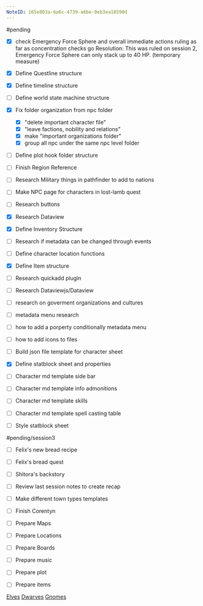 ```yaml
---
NoteID: 165e803a-6a6c-4739-a6be-9eb3ea18590d
---
```

#pending 
- [x]  check Emergency Force Sphere and overall immediate actions ruling as far as concentration checks go 
      Resolution: This was ruled on session 2, Emergency Force Sphere can only stack up to 40 HP. (temporary measure)
- [x]  Define Questline structure
- [x]  Define timeline structure
- [ ]  Define world state machine structure
- [x]  Fix folder organization from npc folder 
	- [x]  "delete important character file"
	- [x]  "leave factions, nobility and relations"
	- [x]  make "important organizations folder" 
	- [x]  group all npc under the same npc level folder 
- [ ]  Define plot hook folder structure
- [ ]  Finish Region Reference
- [ ]  Research Military things in pathfinder to add to nations
- [ ]  Make NPC page for characters in lost-lamb quest
- [ ]  Research buttons 
- [x]  Research Dataview 
- [x]  Define Inventory Structure
- [ ]  Research if metadata can be changed through events
- [ ]  Define character location functions
- [x]  Define Item structure
- [ ]  Research quickadd plugin
- [ ] Research Dataviewjs/Dataview
- [ ] research on goverment organizations and cultures
- [ ]  metadata menu research
- [ ]  how to add a porperty conditionally metadata menu
- [ ]  how to add icons to files 
- [ ] Build json file template for character sheet
- [x] Define statblock sheet and properties
- [ ] Character md template side bar
- [ ] Character md template info admonitions
- [ ]  Character md template skills
- [ ]  Character md template spell casting table 
- [ ]  Style statblock sheet




#pending/session3
- [ ]  Felix's new bread recipe
- [ ]  Felix's bread quest
- [ ]  Shitora's backstory
- [ ]  Review last session notes to create recap 
- [ ]  Make different town types templates 
- [ ]  Finish Corentyn
- [ ]  Prepare Maps
- [ ]  Prepare Locations
- [ ]  Prepare Boards
- [ ]  Prepare music
- [ ]  Prepare plot 
- [ ]  Prepare items





[Elves](obsidian://adv-uri?vault=Game%20Systems&filepath=Pathfinder%201e%2FCore%20Rule%20Book%2FChapter%201%20-%20Getting%20Started%2F6%20Races%2FElves.md)
[Dwarves](obsidian://adv-uri?vault=Game%20Systems&filepath=Pathfinder%201e%2FCore%20Rule%20Book%2FChapter%201%20-%20Getting%20Started%2F6%20Races%2FDwarves.md)
[Gnomes](obsidian://adv-uri?vault=Game%20Systems&filepath=Pathfinder%201e%2FCore%20Rule%20Book%2FChapter%201%20-%20Getting%20Started%2F6%20Races%2FGnomes.md)


